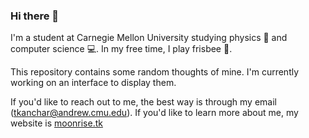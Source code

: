 ### Hi there 👋

I'm a student at Carnegie Mellon University studying physics 🔭 and computer science 💻. In my free time, I play frisbee 🥏.

This repository contains some random thoughts of mine. I'm currently working on an interface to display them.

If you'd like to reach out to me, the best way is through my email (tkanchar@andrew.cmu.edu). If you'd like to learn more about me, my website is [moonrise.tk](https://moonrise.tk)


<!--
**moonrise-tk/moonrise-tk** is a ✨ _special_ ✨ repository because its `README.md` (this file) appears on your GitHub profile.

Here are some ideas to get you started:

- 🔭 I’m currently working on ...
- 🌱 I’m currently learning ...
- 👯 I’m looking to collaborate on ...
- 🤔 I’m looking for help with ...
- 💬 Ask me about ...
- 📫 How to reach me: ...
- 😄 Pronouns: ...
- ⚡ Fun fact: ...
-->
